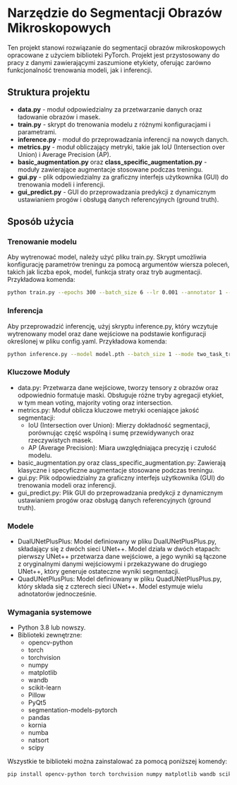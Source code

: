 
# Narzędzie do Segmentacji Obrazów Mikroskopowych

Ten projekt stanowi rozwiązanie do segmentacji obrazów mikroskopowych opracowane z użyciem biblioteki PyTorch. Projekt jest przystosowany do pracy z danymi zawierającymi zaszumione etykiety, oferując zarówno funkcjonalność trenowania modeli, jak i inferencji.

## Struktura projektu

- **data.py** - moduł odpowiedzialny za przetwarzanie danych oraz ładowanie obrazów i masek.
- **train.py** - skrypt do trenowania modelu z różnymi konfiguracjami i parametrami.
- **inference.py** - moduł do przeprowadzania inferencji na nowych danych.
- **metrics.py** - moduł obliczający metryki, takie jak IoU (Intersection over Union) i Average Precision (AP).
- **basic_augmentation.py** oraz **class_specific_augmentation.py** - moduły zawierające augmentacje stosowane podczas treningu.
- **gui.py** - plik odpowiedzialny za graficzny interfejs użytkownika (GUI) do trenowania modeli i inferencji.
- **gui_predict.py** - GUI do przeprowadzania predykcji z dynamicznym ustawianiem progów i obsługą danych referencyjnych (ground truth).


## Sposób użycia

### Trenowanie modelu

Aby wytrenować model, należy użyć pliku train.py. Skrypt umożliwia konfigurację parametrów treningu za pomocą argumentów wiersza poleceń, takich jak liczba epok, model, funkcja straty oraz tryb augmentacji. Przykładowa komenda:

```bash
python train.py --epochs 300 --batch_size 6 --lr 0.001 --annotator 1 --model smpUNet++ --augmentation --loss CrossEntropyLoss --optimizer Adam --scheduler CosineAnnealingLR --place lab --mode two_task_training(4) --k 5
```

### Inferencja

Aby przeprowadzić inferencję, użyj skryptu inference.py, który wczytuje wytrenowany model oraz dane wejściowe na podstawie konfiguracji określonej w pliku config.yaml. Przykładowa komenda:
```bash
python inference.py --model model.pth --batch_size 1 --mode two_task_training(4) --annotator 1
```

### Kluczowe Moduły

- data.py: Przetwarza dane wejściowe, tworzy tensory z obrazów oraz odpowiednio formatuje maski. Obsługuje różne tryby agregacji etykiet, w tym mean voting, majority voting oraz intersection.
- metrics.py: Moduł oblicza kluczowe metryki oceniające jakość segmentacji: 
  - IoU (Intersection over Union): Mierzy dokładność segmentacji, porównując część wspólną i sumę przewidywanych oraz rzeczywistych masek.
  - AP (Average Precision): Miara uwzględniająca precyzję i czułość modelu.
- basic_augmentation.py oraz class_specific_augmentation.py: Zawierają klasyczne i specyficzne augmentacje stosowane podczas treningu.
- gui.py: Plik odpowiedzialny za graficzny interfejs użytkownika (GUI) do trenowania modeli oraz inferencji.
- gui_predict.py: Plik GUI do przeprowadzania predykcji z dynamicznym ustawianiem progów oraz obsługą danych referencyjnych (ground truth).

### Modele

- DualUNetPlusPlus: Model definiowany w pliku DualUNetPlusPlus.py, składający się z dwóch sieci UNet++. Model działa w dwóch etapach: pierwszy UNet++ przetwarza dane wejściowe, a jego wyniki są łączone z oryginalnymi danymi wejściowymi i przekazywane do drugiego UNet++, który generuje ostateczne wyniki segmentacji.
- QuadUNetPlusPlus: Model definiowany w pliku QuadUNetPlusPlus.py, który składa się z czterech sieci UNet++. Model estymuje wielu adnotatorów jednocześnie.

### Wymagania systemowe

- Python 3.8 lub nowszy.
- Biblioteki zewnętrzne:
  - opencv-python
  - torch
  - torchvision
  - numpy
  - matplotlib
  - wandb
  - scikit-learn
  - Pillow
  - PyQt5
  - segmentation-models-pytorch
  - pandas
  - kornia
  - numba
  - natsort
  - scipy

Wszystkie te biblioteki można zainstalować za pomocą poniższej komendy:

```bash
pip install opencv-python torch torchvision numpy matplotlib wandb scikit-learn Pillow PyQt5 segmentation-models-pytorch pandas kornia numba natsort scipy
```


